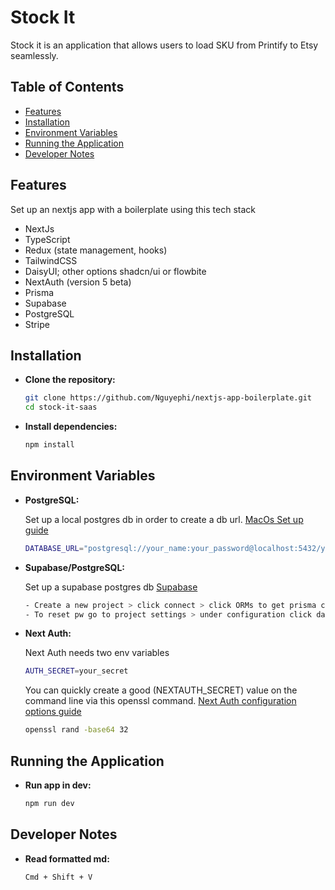 # Stock It

Stock it is an application that allows users to load SKU from Printify to Etsy seamlessly.

## Table of Contents

- [Features](#features)
- [Installation](#installation)
- [Environment Variables](#environment-variables)
- [Running the Application](#running-the-application)
- [Developer Notes](#developer-notes)

## Features

Set up an nextjs app with a boilerplate using this tech stack
- NextJs
- TypeScript
- Redux (state management, hooks)
- TailwindCSS
- DaisyUI; other options shadcn/ui or flowbite
- NextAuth (version 5 beta)
- Prisma
- Supabase
- PostgreSQL
- Stripe

## Installation

- **Clone the repository:**

    ```sh
    git clone https://github.com/Nguyephi/nextjs-app-boilerplate.git
    cd stock-it-saas
    ```

- **Install dependencies:**

    ```sh
    npm install
    ```

## Environment Variables

- **PostgreSQL:**

    Set up a local postgres db in order to create a db url.
    [MacOs Set up guide](https://dev.to/rinsama77/easy-setup-postgresql-on-macos-37ii)

    ```sh
    DATABASE_URL="postgresql://your_name:your_password@localhost:5432/your_db_name"
    ```

- **Supabase/PostgreSQL:**

    Set up a supabase postgres db
    [Supabase](https://supabase.com/)

    ```sh
    - Create a new project > click connect > click ORMs to get prisma credentials
    - To reset pw go to project settings > under configuration click database > you can reset pw here
    ```

- **Next Auth:**

    Next Auth needs two env variables

    ```sh
    AUTH_SECRET=your_secret
    ```

    You can quickly create a good (NEXTAUTH_SECRET) value on the command line via this openssl command.
    [Next Auth configuration options guide](https://next-auth.js.org/configuration/options)
    ```sh
    openssl rand -base64 32
    ```

## Running the Application

- **Run app in dev:**

    ```sh
    npm run dev
    ```

## Developer Notes

- **Read formatted md:**

    ```sh
    Cmd + Shift + V
    ```
